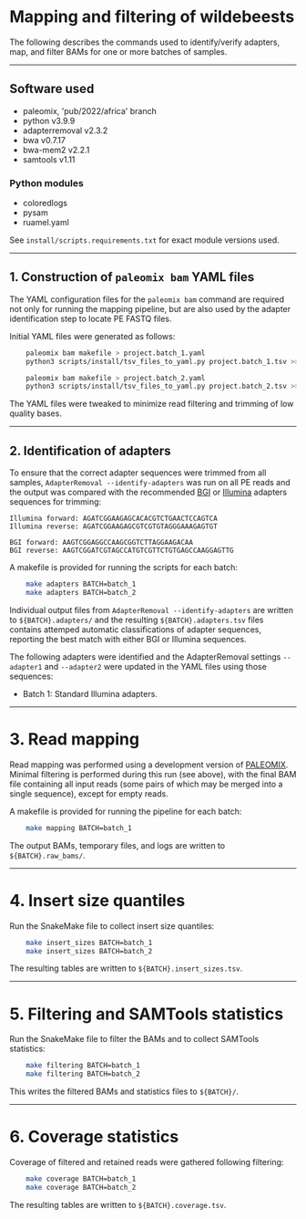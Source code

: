 # Mapping and filtering of wildebeests

The following describes the commands used to identify/verify adapters, map, and filter BAMs for one or more batches of samples.

----------------------------------------------------------------------------------------

## Software used

 * paleomix, 'pub/2022/africa' branch
 * python v3.9.9
 * adapterremoval v2.3.2
 * bwa v0.7.17
 * bwa-mem2 v2.2.1
 * samtools v1.11

### Python modules

 * coloredlogs
 * pysam
 * ruamel.yaml

See `install/scripts.requirements.txt` for exact module versions used.

----------------------------------------------------------------------------------------

## 1. Construction of `paleomix bam` YAML files

The YAML configuration files for the `paleomix bam` command are required not only for running the mapping pipeline, but are also used by the adapter identification step to locate PE FASTQ files. 

Initial YAML files were generated as follows:

```bash
    paleomix bam makefile > project.batch_1.yaml
    python3 scripts/install/tsv_files_to_yaml.py project.batch_1.tsv >> project.batch_1.yaml

    paleomix bam makefile > project.batch_2.yaml
    python3 scripts/install/tsv_files_to_yaml.py project.batch_2.tsv >> project.batch_2.yaml
```

The YAML files were tweaked to minimize read filtering and trimming of low quality bases. 

----------------------------------------------------------------------------------------

## 2. Identification of adapters

To ensure that the correct adapter sequences were trimmed from all samples, `AdapterRemoval --identify-adapters` was run on all PE reads and the output was compared with the recommended [BGI](https://en.mgi-tech.com/Download/download_file/id/71) or [Illumina](https://emea.support.illumina.com/bulletins/2016/12/what-sequences-do-i-use-for-adapter-trimming.html) adapters sequences for trimming:

    Illumina forward: AGATCGGAAGAGCACACGTCTGAACTCCAGTCA
    Illumina reverse: AGATCGGAAGAGCGTCGTGTAGGGAAAGAGTGT

    BGI forward: AAGTCGGAGGCCAAGCGGTCTTAGGAAGACAA
    BGI reverse: AAGTCGGATCGTAGCCATGTCGTTCTGTGAGCCAAGGAGTTG

A makefile is provided for running the scripts for each batch:

```bash
    make adapters BATCH=batch_1
    make adapters BATCH=batch_2
```

Individual output files from `AdapterRemoval --identify-adapters` are written to `${BATCH}.adapters/` and the resulting `${BATCH}.adapters.tsv` files contains attemped automatic classifications of adapter sequences, reporting the best match with either BGI or Illumina sequences.

The following adapters were identified and the AdapterRemoval settings `--adapter1` and `--adapter2` were updated in the YAML files using those sequences:

 * Batch 1: Standard Illumina adapters.

----------------------------------------------------------------------------------------

# 3. Read mapping

Read mapping was performed using a development version of [PALEOMIX](https://github.com/mikkelschubert/paleomix). Minimal filtering is performed during this run (see above), with the final BAM file containing all input reads (some pairs of which may be merged into a single sequence), except for empty reads.

A makefile is provided for running the pipeline for each batch:

```bash
    make mapping BATCH=batch_1
```

The output BAMs, temporary files, and logs are written to `${BATCH}.raw_bams/`.

---------------------------------------------------------------------------------------

# 4. Insert size quantiles

Run the SnakeMake file to collect insert size quantiles:

```bash
    make insert_sizes BATCH=batch_1
    make insert_sizes BATCH=batch_2
```

The resulting tables are written to `${BATCH}.insert_sizes.tsv`.

---------------------------------------------------------------------------------------

# 5. Filtering and SAMTools statistics

Run the SnakeMake file to filter the BAMs and to collect SAMTools statistics:

```bash
    make filtering BATCH=batch_1
    make filtering BATCH=batch_2
```

This writes the filtered BAMs and statistics files to `${BATCH}/`.

---------------------------------------------------------------------------------------

# 6. Coverage statistics

Coverage of filtered and retained reads were gathered following filtering:


```bash
    make coverage BATCH=batch_1
    make coverage BATCH=batch_2
```

The resulting tables are written to `${BATCH}.coverage.tsv`.
